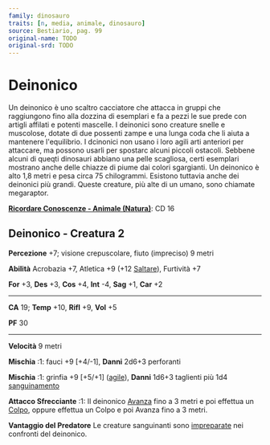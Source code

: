 ```yaml
---
family: dinosauro
traits: [n, media, animale, dinosauro]
source: Bestiario, pag. 99
original-name: TODO
original-srd: TODO
---
```


# Deinonico

Un deinonico è uno scaltro cacciatore che attacca in gruppi che raggiungono fino
alla dozzina di esemplari e fa a pezzi le sue prede con artigli affilati e
potenti mascelle. I deinonici sono creature snelle e muscolose, dotate di due
possenti zampe e una lunga coda che li aiuta a mantenere l'equilibrio. I
dcinonici non usano i loro agili arti anteriori per attaccare, ma possono usarli
per spostarc alcuni piccoli ostacoli. Sebbene alcuni di queqti dinosauri abbiano
una pelle scagliosa, certi esemplari mostrano anche delle chiazze di piume dai
colori sgargianti. Un deinonico è alto 1,8 metri e pesa circa 75 chilogrammi.
Esistono tuttavia anche dei deinonici più grandi. Queste creature, più alte di
un umano, sono chiamate megaraptor.

**[Ricordare Conoscenze - Animale (Natura)](/azioni/abilita/ricordare-conoscenze)**:
CD 16

## Deinonico - Creatura 2

**Percezione** +7; visione crepuscolare, fiuto (impreciso) 9 metri

**Abilità** Acrobazia +7, Atletica +9 (+12 [Saltare](/azioni/saltare)),
Furtività +7

**For** +3, **Des** +3, **Cos** +4, **Int** -4, **Sag** +1, **Car** +2

---

**CA** 19; **Temp** +10, **Rifl** +9, **Vol** +5

**PF** 30

---

**Velocità** 9 metri

**Mischia** :1: fauci +9 \[+4/-1], **Danni** 2d6+3 perforanti

**Mischia** :1: grinfia +9 \[+5/+1] ([agile](/tratti/agile)), **Danni** 1d6+3
taglienti più 1d4 [sanguinamento](/condizioni/danno-persistente)

**Attacco Sfrecciante** :1: Il deinonico [Avanza](/azioni/avanzare) fino a 3
metri e poi effettua un [Colpo](/azioni/colpire), oppure effettua un Colpo e poi
Avanza fino a 3 metri.

**Vantaggio del Predatore** Le creature sanguinanti sono
[impreparate](/condizioni/impreparato) nei confronti del deinonico.
